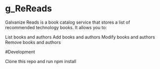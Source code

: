 # g_ReReads

Galvanize Reads is a book catalog service that stores a list of recommended technology books.  It allows you to:

List books and authors
Add books and authors
Modify books and authors
Remove books and authors

#Development

Clone this repo and run npm install
